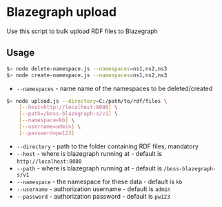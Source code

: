 # Blazegraph upload
Use this script to bulk upload RDF files to Blazegraph

## Usage
```bash
$> node delete-namespace.js --namespaces=ns1,ns2,ns3
$> node create-namespace.js --namespaces=ns1,ns2,ns3
```
- `--namespaces` - name name of the namespaces to be deleted/created

```bash
$> node upload.js --directory=C:/path/to/rdf/files \
    [--host=http://localhost:8080] \
    [--path=/boss-blazegraph-s/v1] \
    [--namespace=kb] \
    [--username=admin] \
    [--password=pw123]
```
- `--directory` - path to the folder containing RDF files, mandatory
- `--host` - where is blazegraph running at - default is `http://localhost:8080`
- `--path` - where is blazegraph running at - default is `/boss-blazegraph-s/v1`
- `--namespace` - the namespace for these data - default is `kb`
- `--username` - authorization username - default is `admin`
- `--password` - authorization password - default is `pw123`
